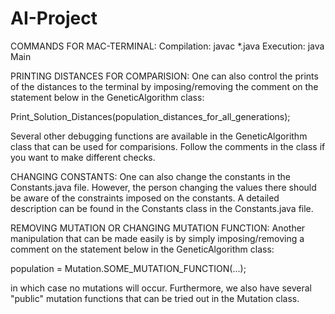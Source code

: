 # AI-Project

COMMANDS FOR MAC-TERMINAL:
Compilation: javac *.java
Execution: java Main


PRINTING DISTANCES FOR COMPARISION:
One can also control the prints of the distances
to the terminal by imposing/removing the comment
on the statement below in the GeneticAlgorithm class:

Print_Solution_Distances(population_distances_for_all_generations);

Several other debugging functions are available in the GeneticAlgorithm class
that can be used for comparisions. Follow the comments in the class if you want
to make different checks.


CHANGING CONSTANTS:
One can also change the constants in the Constants.java file. However, the person
changing the values there should be aware of the constraints imposed on the
constants. A detailed description can be found in the Constants class in the
Constants.java file.


REMOVING MUTATION OR CHANGING MUTATION FUNCTION:
Another manipulation that can be made easily is by simply imposing/removing
a comment on the statement below in the GeneticAlgorithm class:

population = Mutation.SOME_MUTATION_FUNCTION(...);

in which case no mutations will occur. Furthermore, we also have several "public"
mutation functions that can be tried out in the Mutation class.

